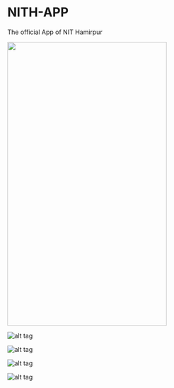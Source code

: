# NITH-APP
The official App of NIT Hamirpur

<img src="https://github.com/top-gun007/NITH-APP/blob/master/Screenshot_20170401-144411.png" width="360" height= "640">

![alt tag](https://github.com/top-gun007/NITH-APP/blob/master/Screenshot_20170401-144411.png)

![alt tag](https://github.com/top-gun007/NITH-APP/blob/master/Screenshot_20170401-144443.png)

![alt tag](https://github.com/top-gun007/NITH-APP/blob/master/Screenshot_20170401-144453.png)

![alt tag](https://github.com/top-gun007/NITH-APP/blob/master/Screenshot_20170401-144555.png)
